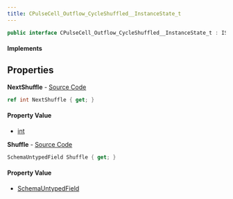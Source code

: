 ```yaml
---
title: CPulseCell_Outflow_CycleShuffled__InstanceState_t
---
```


```csharp
public interface CPulseCell_Outflow_CycleShuffled__InstanceState_t : ISchemaClass<CPulseCell_Outflow_CycleShuffled__InstanceState_t>, ISchemaField, ISchemaClass, INativeHandle
```

#### Implements

## Properties

**NextShuffle** - [Source Code](https://github.com/swiftly-solution/swiftlys2/blob/master/managed/src/SwiftlyS2.Generated/Schemas/Interfaces/CPulseCell_Outflow_CycleShuffled__InstanceState_t.cs#L19)

```csharp
ref int NextShuffle { get; }
```

#### Property Value

- [int](https://learn.microsoft.com/dotnet/api/system.int32)

**Shuffle** - [Source Code](https://github.com/swiftly-solution/swiftlys2/blob/master/managed/src/SwiftlyS2.Generated/Schemas/Interfaces/CPulseCell_Outflow_CycleShuffled__InstanceState_t.cs#L17)

```csharp
SchemaUntypedField Shuffle { get; }
```

#### Property Value

- [SchemaUntypedField](/docs/api/shared/schemas/schemauntypedfield)

